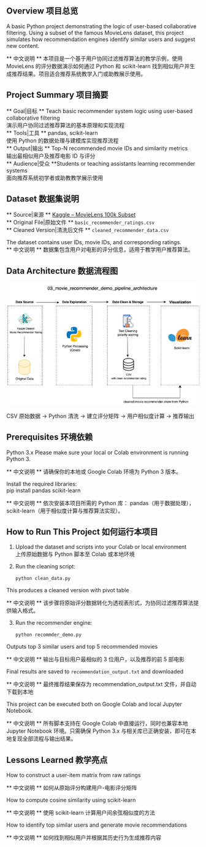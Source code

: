 ## Overview 项目总览

A basic Python project demonstrating the logic of user-based collaborative filtering. Using a subset of the famous MovieLens dataset, this project simulates how recommendation engines identify similar users and suggest new content.

** 中文说明 **  本项目是一个基于用户协同过滤推荐算法的教学示例，使用 MovieLens 的评分数据演示如何通过 Python 和 scikit-learn 找到相似用户并生成推荐结果。项目适合推荐系统教学入门或助教展示使用。

## Project Summary 项目摘要

** Goal|目标 ** Teach basic recommender system logic using user-based collaborative filtering  
  演示用户协同过滤推荐算法的基本原理和实现流程  
** Tools|工具 ** pandas, scikit-learn  
  使用 Python 的数据处理与建模库实现推荐流程  
** Output|输出 ** Top-N recommended movie IDs and similarity metrics  
  输出最相似用户及推荐电影 ID 与评分  
** Audience|受众 **Students or teaching assistants learning recommender systems  
  面向推荐系统初学者或助教教学展示使用

## Dataset 数据集说明

** Source|来源 ** [Kaggle – MovieLens 100k Subset](https://www.kaggle.com/datasets/abhikjha/movielens-100k)  
** Original File|原始文件 ** `basic_recommender_ratings.csv`  
** Cleaned Version|清洗后文件 ** `cleaned_recommender_data.csv`  

The dataset contains user IDs, movie IDs, and corresponding ratings.  
** 中文说明 ** 数据集包含用户对电影的评分信息，适用于教学用户推荐算法。

## Data Architecture 数据流程图

![Pipeline Diagram](movie_recommender_demo_pipeline.png)  

CSV 原始数据 → Python 清洗 → 建立评分矩阵 → 用户相似度计算 → 推荐输出

## Prerequisites 环境依赖

Python 3.x
Please make sure your local or Colab environment is running Python 3.
  
** 中文说明 ** 请确保你的本地或 Google Colab 环境为 Python 3 版本。

Install the required libraries:  
pip install pandas scikit-learn

** 中文说明 ** 依次安装本项目所需的 Python 库：
pandas（用于数据处理），scikit-learn（用于相似度计算与推荐算法实现）。

## How to Run This Project 如何运行本项目

1. Upload the dataset and scripts into your Colab or local environment  
   上传原始数据与 Python 脚本至 Colab 或本地环境

2. Run the cleaning script:  
   ```bash
   python clean_data.py
   ```  
This produces a cleaned version with pivot table
  
** 中文说明 ** 该步骤将原始评分数据转化为透视表形式，为协同过滤推荐算法提供输入格式。

3. Run the recommender engine:  
   ```bash
   python recommder_demo.py
   ```
   
Outputs top 3 similar users and top 5 recommended movies

** 中文说明 ** 输出与目标用户最相似的 3 位用户，以及推荐的前 5 部电影

Final results are saved to `recommendation_output.txt` and downloaded

** 中文说明 ** 最终推荐结果保存为 recommendation_output.txt 文件，并自动下载到本地

This project can be executed both on Google Colab and local Jupyter Notebook.

** 中文说明 ** 所有脚本支持在 Google Colab 中直接运行，同时也兼容本地 Jupyter Notebook 环境。只需确保 Python 3.x 与相关库已正确安装，即可在本地复现全部流程与输出结果。

## Lessons Learned 教学亮点

How to construct a user-item matrix from raw ratings

** 中文说明 ** 如何从原始评分构建用户-电影评分矩阵

How to compute cosine similarity using scikit-learn  

** 中文说明 **  使用 scikit-learn 计算用户间余弦相似度的方法

How to identify top similar users and generate movie recommendations 

** 中文说明 ** 如何找到相似用户并根据其历史行为生成推荐内容
